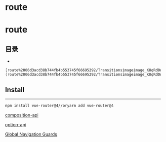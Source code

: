 # route

# route

## 目录

- 
    
    [route%2006d3acd38b744fb4b553745f66695292/Transitionsimageimage_KUqRdOuwqg.png](route%2006d3acd38b744fb4b553745f66695292/Transitionsimageimage_KUqRdOuwqg.png)
    

## Install

---

```bash
npm install vue-router@4//oryarn add vue-router@4
```

[composition-api](composition-api%20f5966adbcad142c58bb70f1b1c59baee.md)

[option-api](option-api%20776abc5a6a7142b386eb7c45eab52c21.md)

[Global Navigation Guards](Global%20Navigation%20Guards%20e4f89ad3b2c94a748709d73e4247b1f5.md)